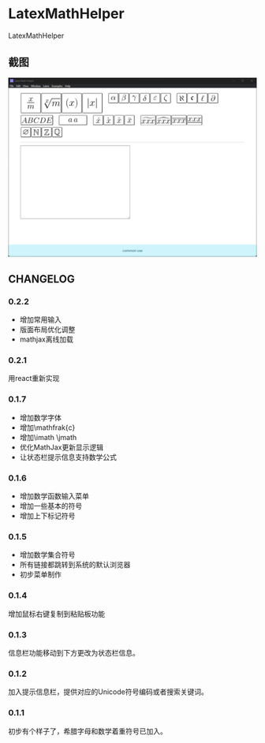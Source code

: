 # LatexMathHelper
LatexMathHelper

## 截图

![latexMathHelper](./resources/latexMathHelper.png)


## CHANGELOG
### 0.2.2
- 增加常用输入
- 版面布局优化调整
- mathjax离线加载

### 0.2.1
用react重新实现

### 0.1.7
- 增加数学字体
- 增加\mathfrak{c}
- 增加\imath \jmath
- 优化MathJax更新显示逻辑
- 让状态栏提示信息支持数学公式

### 0.1.6
- 增加数学函数输入菜单
- 增加一些基本的符号
- 增加上下标记符号

### 0.1.5
- 增加数学集合符号
- 所有链接都跳转到系统的默认浏览器
- 初步菜单制作


### 0.1.4
增加鼠标右键复制到粘贴板功能

### 0.1.3
信息栏功能移动到下方更改为状态栏信息。

### 0.1.2
加入提示信息栏，提供对应的Unicode符号编码或者搜索关键词。

### 0.1.1
初步有个样子了，希腊字母和数学着重符号已加入。
